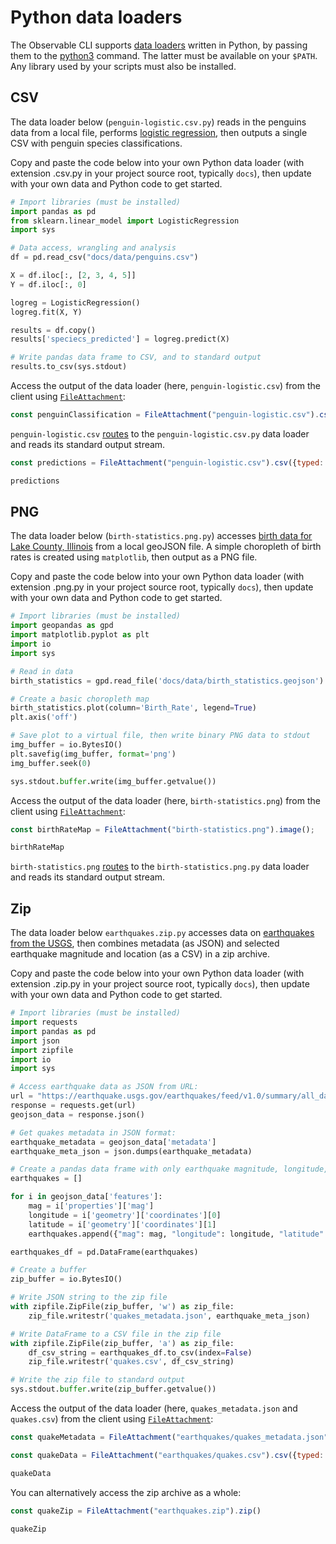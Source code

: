 # Python data loaders

The Observable CLI supports [data loaders](../loaders) written in Python, by passing them to the [python3](https://www.python.org/) command. The latter must be available on your `$PATH`. Any library used by your scripts must also be installed.

## CSV

The data loader below (`penguin-logistic.csv.py`) reads in the penguins data from a local file, performs [logistic regression](https://en.wikipedia.org/wiki/Logistic_regression), then outputs a single CSV with penguin species classifications.

Copy and paste the code below into your own Python data loader (with extension .csv.py in your project source root, typically `docs`), then update with your own data and Python code to get started.

```python
# Import libraries (must be installed)
import pandas as pd
from sklearn.linear_model import LogisticRegression
import sys

# Data access, wrangling and analysis
df = pd.read_csv("docs/data/penguins.csv")

X = df.iloc[:, [2, 3, 4, 5]]
Y = df.iloc[:, 0]

logreg = LogisticRegression()
logreg.fit(X, Y)

results = df.copy()
results['speciecs_predicted'] = logreg.predict(X)

# Write pandas data frame to CSV, and to standard output
results.to_csv(sys.stdout)
```

Access the output of the data loader (here, `penguin-logistic.csv`) from the client using [`FileAttachment`](../javascript/files):

```js echo
const penguinClassification = FileAttachment("penguin-logistic.csv").csv({typed: true});
```
`penguin-logistic.csv` [routes](../loaders#routing) to the `penguin-logistic.csv.py` data loader and reads its standard output stream.

<!-- For local testing of penguin-logistic.csv.py only -->

```js echo run
const predictions = FileAttachment("penguin-logistic.csv").csv({typed: true});
```

```js echo run
predictions
```

<!-- End local testing of penguin-logistic.csv.py -->

## PNG

The data loader below (`birth-statistics.png.py`) accesses [birth data for Lake County, Illinois](https://data-lakecountyil.opendata.arcgis.com/datasets/lakecountyil::birth-statistics/explore) from a local geoJSON file. A simple choropleth of birth rates is created using `matplotlib`, then output as a PNG file.

Copy and paste the code below into your own Python data loader (with extension .png.py in your project source root, typically `docs`), then update with your own data and Python code to get started.

```python
# Import libraries (must be installed)
import geopandas as gpd 
import matplotlib.pyplot as plt 
import io
import sys

# Read in data
birth_statistics = gpd.read_file('docs/data/birth_statistics.geojson')

# Create a basic choropleth map
birth_statistics.plot(column='Birth_Rate', legend=True)
plt.axis('off')

# Save plot to a virtual file, then write binary PNG data to stdout
img_buffer = io.BytesIO()
plt.savefig(img_buffer, format='png')
img_buffer.seek(0)

sys.stdout.buffer.write(img_buffer.getvalue())
```

Access the output of the data loader (here, `birth-statistics.png`) from the client using [`FileAttachment`](../javascript/files):

```js echo
const birthRateMap = FileAttachment("birth-statistics.png").image();
```

```js echo
birthRateMap
```

`birth-statistics.png` [routes](../loaders#routing) to the `birth-statistics.png.py` data loader and reads its standard output stream.

## Zip

The data loader below `earthquakes.zip.py` accesses data on [earthquakes from the USGS](https://www.usgs.gov/programs/earthquake-hazards/earthquakes), then combines metadata (as JSON) and selected earthquake magnitude and location (as a CSV) in a zip archive. 

Copy and paste the code below into your own Python data loader (with extension .zip.py in your project source root, typically `docs`), then update with your own data and Python code to get started.

```python
# Import libraries (must be installed)
import requests
import pandas as pd
import json
import zipfile
import io
import sys

# Access earthquake data as JSON from URL:
url = "https://earthquake.usgs.gov/earthquakes/feed/v1.0/summary/all_day.geojson"
response = requests.get(url)
geojson_data = response.json()

# Get quakes metadata in JSON format:
earthquake_metadata = geojson_data['metadata']
earthquake_meta_json = json.dumps(earthquake_metadata)

# Create a pandas data frame with only earthquake magnitude, longitude, and latitude:
earthquakes = []

for i in geojson_data['features']:
    mag = i['properties']['mag']
    longitude = i['geometry']['coordinates'][0]
    latitude = i['geometry']['coordinates'][1]
    earthquakes.append({"mag": mag, "longitude": longitude, "latitude": latitude})

earthquakes_df = pd.DataFrame(earthquakes)

# Create a buffer
zip_buffer = io.BytesIO()

# Write JSON string to the zip file
with zipfile.ZipFile(zip_buffer, 'w') as zip_file:
    zip_file.writestr('quakes_metadata.json', earthquake_meta_json)

# Write DataFrame to a CSV file in the zip file
with zipfile.ZipFile(zip_buffer, 'a') as zip_file:
    df_csv_string = earthquakes_df.to_csv(index=False)
    zip_file.writestr('quakes.csv', df_csv_string)

# Write the zip file to standard output
sys.stdout.buffer.write(zip_buffer.getvalue())
```

Access the output of the data loader (here, `quakes_metadata.json` and `quakes.csv`) from the client using [`FileAttachment`](../javascript/files):

```js echo
const quakeMetadata = FileAttachment("earthquakes/quakes_metadata.json").json()
```

```js echo
const quakeData = FileAttachment("earthquakes/quakes.csv").csv({typed: true})
```

```js echo
quakeData
```

You can alternatively access the zip archive as a whole: 

```js echo
const quakeZip = FileAttachment("earthquakes.zip").zip()
```

```js echo
quakeZip
```